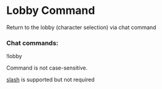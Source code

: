 # Lobby Command
Return to the lobby (character selection) via chat command

### Chat commands:
!lobby

Command is not case-sensitive.


[slash](https://github.com/baldera-mods/slash) is supported but not required